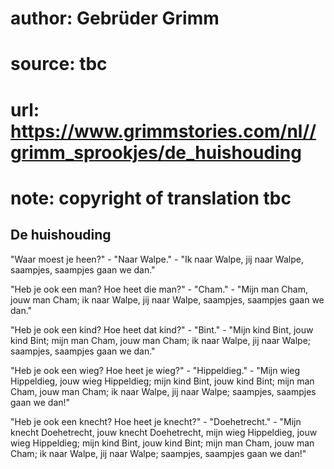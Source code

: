 # author: Gebrüder Grimm
# source: tbc
# url: https://www.grimmstories.com/nl//grimm_sprookjes/de_huishouding
# note: copyright of translation tbc

## De huishouding 

"Waar moest je heen?" - "Naar Walpe." - "Ik naar Walpe, jij naar
Walpe, saampjes, saampjes gaan we dan."

"Heb je ook een man? Hoe heet die man?" - "Cham." - "Mijn man Cham,
jouw man Cham; ik naar Walpe, jij naar Walpe, saampjes, saampjes gaan we
dan."

"Heb je ook een kind? Hoe heet dat kind?" - "Bint." - "Mijn kind
Bint, jouw kind Bint; mijn man Cham, jouw man Cham; ik naar Walpe, jij
naar Walpe; saampjes, saampjes gaan we dan."

"Heb je ook een wieg? Hoe heet je wieg?" - "Hippeldieg." - "Mijn
wieg Hippeldieg, jouw wieg Hippeldieg; mijn kind Bint, jouw kind Bint;
mijn man Cham, jouw man Cham; ik naar Walpe, jij naar Walpe; saampjes,
saampjes gaan we dan!"

"Heb je ook een knecht? Hoe heet je knecht?" - "Doehetrecht." -
"Mijn knecht Doehetrecht, jouw knecht Doehetrecht, mijn wieg
Hippeldieg, jouw wieg Hippeldieg; mijn kind Bint, jouw kind Bint; mijn
man Cham, jouw man Cham; ik naar Walpe, jij naar Walpe; saampjes,
saampjes gaan we dan!"
